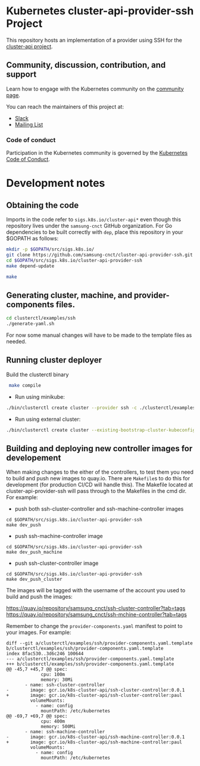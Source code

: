 # Kubernetes cluster-api-provider-ssh Project

This repository hosts an implementation of a provider using SSH for the [cluster-api project](https://sigs.k8s.io/cluster-api).

## Community, discussion, contribution, and support

Learn how to engage with the Kubernetes community on the [community page](http://kubernetes.io/community/).

You can reach the maintainers of this project at:

- [Slack](http://slack.k8s.io/)
- [Mailing List](https://groups.google.com/forum/#!forum/kubernetes-dev)

### Code of conduct

Participation in the Kubernetes community is governed by the [Kubernetes Code of Conduct](code-of-conduct.md).

# Development notes

## Obtaining the code

Imports in the code refer to `sigs.k8s.io/cluster-api*` even though this
repository lives under the `samsung-cnct` GitHub organization. For Go dependencies to be built correctly with `dep`, place this repository in your $GOPATH as follows:

```bash
mkdir -p $GOPATH/src/sigs.k8s.io/
git clone https://github.com/samsung-cnct/cluster-api-provider-ssh.git $GOPATH/src/sigs.k8s.io/cluster-api-provider-ssh
cd $GOPATH/src/sigs.k8s.io/cluster-api-provider-ssh
make depend-update

make
```

## Generating cluster, machine, and provider-components files.

```bash
cd clusterctl/examples/ssh
./generate-yaml.sh
```

For now some manual changes will have to be made to the template files as needed.

## Running cluster deployer
Build the clusterctl binary
```bash
 make compile
```

- Run using minikube:
```bash
./bin/clusterctl create cluster --provider ssh -c ./clusterctl/examples/ssh/out/cluster.yaml -m ./clusterctl/examples/ssh/out/machines.yaml -p ./clusterctl/examples/ssh/out/provider-components.yaml
```

- Run using external cluster:
```bash
./bin/clusterctl create cluster --existing-bootstrap-cluster-kubeconfig /path/to/kubeconfig --provider ssh -c ./clusterctl/examples/ssh/out/cluster.yaml -m ./clusterctl/examples/ssh/out/machines.yaml -p ./clusterctl/examples/ssh/out/provider-components.yaml
```

## Building and deploying new controller images for developement

When making changes to the either of the controllers, to test them you
need to build and push new images to quay.io. There are `Makefile`s to
do this for development (for production CI/CD will handle this).  The Makefile
located at cluster-api-provider-ssh will pass through to the Makefiles in the cmd dir.
For example:

- push both ssh-cluster-controller and ssh-machine-controller images
```
cd $GOPATH/src/sigs.k8s.io/cluster-api-provider-ssh
make dev_push

```

- push ssh-machine-controller image
```
cd $GOPATH/src/sigs.k8s.io/cluster-api-provider-ssh
make dev_push_machine
```
- push ssh-cluster-controller image
```
cd $GOPATH/src/sigs.k8s.io/cluster-api-provider-ssh
make dev_push_cluster
```

The images will be tagged with the username of the account you used to
build and push the images:

https://quay.io/repository/samsung_cnct/ssh-cluster-controller?tab=tags
https://quay.io/repository/samsung_cnct/ssh-mchine-controller?tab=tags

Remember to change the `provider-components.yaml` manifest to point to your
images. For example:

```
diff --git a/clusterctl/examples/ssh/provider-components.yaml.template b/clusterctl/examples/ssh/provider-components.yaml.template
index 8fac530..3d6c246 100644
--- a/clusterctl/examples/ssh/provider-components.yaml.template
+++ b/clusterctl/examples/ssh/provider-components.yaml.template
@@ -45,7 +45,7 @@ spec:
             cpu: 100m
             memory: 30Mi
       - name: ssh-cluster-controller
-        image: gcr.io/k8s-cluster-api/ssh-cluster-controller:0.0.1
+        image: gcr.io/k8s-cluster-api/ssh-cluster-controller:paul
         volumeMounts:
           - name: config
             mountPath: /etc/kubernetes
@@ -69,7 +69,7 @@ spec:
             cpu: 400m
             memory: 500Mi
       - name: ssh-machine-controller
-        image: gcr.io/k8s-cluster-api/ssh-machine-controller:0.0.1
+        image: gcr.io/k8s-cluster-api/ssh-machine-controller:paul
         volumeMounts:
           - name: config
             mountPath: /etc/kubernetes
```
